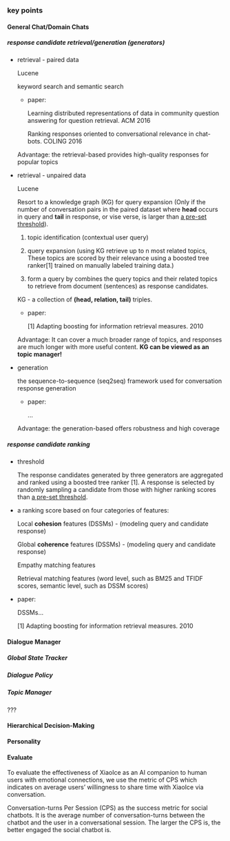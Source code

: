 ### key points

#### General Chat/Domain Chats

##### response candidate retrieval/generation (generators)

+ retrieval - paired data

  Lucene

  keyword search and semantic search

  + paper:

    Learning distributed representations of data in community question answering for question retrieval. ACM 2016

    Ranking responses oriented to conversational relevance in chat-bots. COLING 2016

  Advantage: the retrieval-based provides high-quality responses for popular topics

+ retrieval - unpaired data

  Lucene

  Resort to a knowledge graph (KG) for query expansion (Only if the number of conversation pairs in the paired dataset where **head** occurs in query and **tail** in response, or vise verse, is larger than <u>a pre-set threshold</u>).

  1. topic identification (contextual user query)

  2. query expansion (using KG retrieve up to n most related topics, These topics are scored by their relevance using a boosted tree ranker[1] trained on manually labeled training data.)

  3. form a query by combines the query topics and their related topics to retrieve from document (sentences) as response candidates.

  KG - a collection of **(head, relation, tail)** triples.

  + paper:

    [1] Adapting boosting for information retrieval measures. 2010

  Advantage: It can cover a much broader range of topics, and responses are much longer with more useful content. **KG can be viewed as an topic manager!**

+ generation

  the sequence-to-sequence (seq2seq) framework used for conversation response generation

  + paper:

    ...

  Advantage: the generation-based offers robustness and high coverage

##### response candidate ranking

+ threshold

  The response candidates generated by three generators are aggregated and ranked using a boosted tree ranker [1]. A response is selected by randomly sampling a candidate from those with higher ranking scores than <u>a pre-set threshold</u>.

+ a ranking score based on four categories of features:

  Local **cohesion** features (DSSMs) - (modeling query and candidate response)

  Global **coherence** features (DSSMs) - (modeling query and candidate response)

  Empathy matching features

  Retrieval matching features (word level, such as BM25 and TFIDF scores, semantic level, such as DSSM scores)

+ paper:

  DSSMs...

  [1] Adapting boosting for information retrieval measures. 2010

#### Dialogue Manager

##### Global State Tracker

##### Dialogue Policy

##### Topic Manager

???

#### Hierarchical Decision-Making



#### Personality



#### Evaluate

To evaluate the effectiveness of XiaoIce as an AI companion to human users with emotional connections, we use the metric of CPS which indicates on average users’ willingness to share time with XiaoIce via conversation.

Conversation-turns Per Session (CPS) as the success metric for social chatbots. It is the average number of conversation-turns between the chatbot and the user in a conversational session. The larger the CPS is, the better engaged the social chatbot is.





